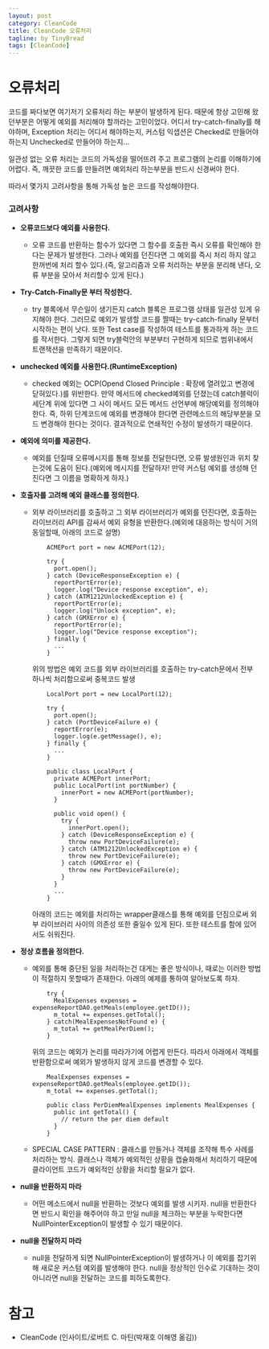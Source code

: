 ```yaml
---
layout: post
category: CleanCode
title: CleanCode 오류처리
tagline: by TinyBread
tags: [CleanCode]
---
```



<!--more-->

  
# 오류처리

코드를 짜다보면 여기저기 오류처리 하는 부분이 발생하게 된다. 때문에 항상 고민해 왔던부분은 어떻게 예외를 처리해야 할까라는 고민이었다. 어디서 try-catch-finally를 해야하며, Exception 처리는 어디서 해야하는지, 커스텀 익샙션은 Checked로 만들어야 하는지 Unchecked로 만들어야 하는지...


일관성 없는 오류 처리는 코드의 가독성을 떨어뜨려 주고 프로그램의 논리를 이해하기에 어렵다. 즉, 깨끗한 코드를 만들려면 예외처리 하는부분을 반드시 신경써야 한다.

 따라서 몇가지 고려사항을 통해 가독성 높은 코드를 작성해야한다.

### 고려사항  

* **오류코드보다 예외를 사용한다.**
		
	* 오류 코드를 반환하는 함수가 있다면 그 함수를 호출한 즉시 오류를 확인해야 한다는 문제가 발생한다. 그러나 예외를 던진다면 그 예외를 즉시 처리 하지 않고 한꺼번에 처리 할수 있다.(즉, 알고리즘과 오류 처리하는 부분을 분리해 낸다, 오류 부분을 모아서 처리할수 있게 된다.)<br>

			
* **Try-Catch-Finally문 부터 작성한다.**

	* try 블록에서 무슨일이 생기든지 catch 블록은 프로그램 상태를 일관성 있게 유지해야 한다. 그러므로 예외가 발생할 코드를 짤때는 try-catch-finally 문부터 시작하는 편이 낫다. 또한 Test case를 작성하여 테스트를 통과하게 하는 코드를 작서한다. 그렇게 되면 try블럭안의 부분부터 구현하게 되므로 범위내에서 트랜잭션을 만족하기 때문이다.<br>


* **unchecked 예외를 사용한다.(RuntimeException)**
	
	* checked 예외는 OCP(Opend Closed Principle :  확장에 열려있고 변경에 닫혀있다.)를 위반한다. 만약 메서드에 checked예외를 던졌는데 catch블럭이 세단계 위에 있다면 그 사이 메서드 모든 메서드 선언부에 해당예외를 정의해야 한다. 즉, 하위 단계코드에 예외를 변경해야 한다면 관련메소드의 해당부분을 모드 변경해야 한다는 것이다.  결과적으로 연쇄적인 수정이 발생하기 때문이다.<br>

* **예외에 의미를 제공한다.**

	* 예외를 던질때 오류메시지를 통해 정보를 전달한다면, 오류 발생원인과 위치 찾는것에 도움이 된다.(예외에 메시지를 전달하자! 만약 커스텀 예외를 생성해 던진다면 그 이름을 명확하게 하자.)<br>

* **호출자를 고려해 예외 클래스를 정의한다.**
	
	* 외부 라이브러리를 호출하고 그 외부 라이브러리가 예외를 던진다면, 호출하는 라이브러리 API를 감싸서 예외 유형을 반환한다.(예외에 대응하는 방식이 거의 동일할때, 아래의 코드로 설명)   <br>   
	
	
			  ACMEPort port = new ACMEPort(12);
			  
			  try {
			    port.open();
			  } catch (DeviceResponseException e) {
			    reportPortError(e);
			    logger.log("Device response exception", e);
			  } catch (ATM1212UnlockedException e) {
			    reportPortError(e);
			    logger.log("Unlock exception", e);
			  } catch (GMXError e) {
			    reportPortError(e);
			    logger.log("Device response exception");
			  } finally {
			    ...
			  }
	
		위의 방법은 예외 코드를 외부 라이브러리를 호출하는 try-catch문에서 전부 하나씩 처리함으로써 중복코드 발생
			
			  LocalPort port = new LocalPort(12);
			  
			  try {
			    port.open();
			  } catch (PortDeviceFailure e) {
			    reportError(e);
			    logger.log(e.getMessage(), e);
			  } finally {
			    ...
			  }
			
			  public class LocalPort {
			    private ACMEPort innerPort;
			    public LocalPort(int portNumber) {
			      innerPort = new ACMEPort(portNumber);
			    }
			
			    public void open() {
			      try {
			        innerPort.open();
			      } catch (DeviceResponseException e) {
			        throw new PortDeviceFailure(e);
			      } catch (ATM1212UnlockedException e) {
			        throw new PortDeviceFailure(e);
			      } catch (GMXError e) {
			        throw new PortDeviceFailure(e);
			      }
			    }
			    ...
			  }
	
		아래의 코드는 예외를 처리하는 wrapper클래스를 통해 예외를 던짐으로써 외부 라이브러리 사이의 의존성 또한 줄일수 있게 된다. 또한 테스트를 함에 있어서도 쉬워진다.<br>


* **정상 흐름을 정의한다.**

	* 예외를 통해 중단된 일을 처리하는건 대게는 좋은 방식이나, 때로는 이러한 방법이 적절하지 못할때가 존재한다. 아래의 예제를 통하여 알아보도록 하자.<br>

		
			  try {
			    MealExpenses expenses = expenseReportDAO.getMeals(employee.getID());
			    m_total += expenses.getTotal();
			  } catch(MealExpensesNotFound e) {
			    m_total += getMealPerDiem();
			  }	
			
		위의 코드는 예외가 논리를 따라가기에 어렵게 만든다. 따라서 아래에서 객체를 반환함으로써 예외가 발생하지 않게 코드를 변경할 수 있다.
			
			  MealExpenses expenses = expenseReportDAO.getMeals(employee.getID());
			  m_total += expenses.getTotal();
			
			  public class PerDiemMealExpenses implements MealExpenses {
			    public int getTotal() {
			      // return the per diem default
			    }
			  }

	*  SPECIAL CASE PATTERN : 클래스를 만들거나 객체를 조작해 특수 사례를 처리하는 방식. 클래스나 객체가 예외적인 상황을 캡슐화해서 처리하기 때문에 클라이언트 코드가 예외적인 상황을 처리할 필요가 없다.


* **null을 반환하지 마라**
	
	* 어떤 메소드에서 null을 반환하는 것보다 예외를 발생 시키자. null을 반환한다면 반드시 확인을 해주어야 하고 만일 null을 체크하는 부분을 누락한다면 NullPointerException이 발생할 수 있기 때문이다. <br>
* **null을 전달하지 마라**

	* null을 전달하게 되면 NullPointerException이 발생하거나 이 예외를 잡기위해 새로운 커스텀 예외를 발생해야 한다. null을 정상적인 인수로 기대하는 것이 아니라면 null을 전달하는 코드를 피하도록한다.<br>


# 참고  
* CleanCode (인사이트/로버트 C. 마틴(박재호 이해영 옮김)) 
